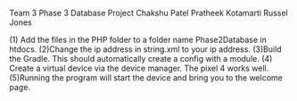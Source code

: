 Team 3 Phase 3 Database Project
Chakshu Patel
Pratheek Kotamarti
Russel Jones

(1) Add the files in the PHP folder to a folder name Phase2Database in htdocs.
(2)Change the ip address in string.xml to your ip address.
(3)Build the Gradle. This should automatically create a config with a module.
(4) Create a virtual device via the device manager. The pixel 4 works well.
(5)Running the program will start the device and bring you to the welcome page.

